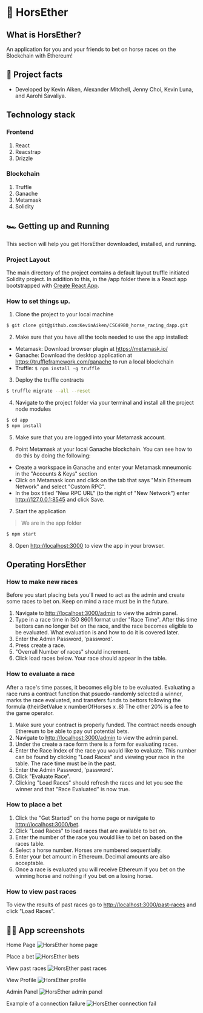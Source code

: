 # 🏇 HorsEther

## What is HorsEther?
An application for you and your friends to bet on horse races on the Blockchain with Ethereum!

## 💯 Project facts
* Developed by Kevin Aiken, Alexander Mitchell, Jenny Choi, Kevin Luna, and Aarohi Savaliya.

## Technology stack
### Frontend
1. React
2. Reacstrap
3. Drizzle

### Blockchain
1. Truffle
2. Ganache
3. Metamask
3. Solidity

## 🏎 Getting up and Running

This section will help you get HorsEther downloaded, installed, and running.

### Project Layout
The main directory of the project contains a default layout truffle initiated Solidity project. In addition to this, in the /app folder there is a React app bootstrapped with [Create React App](https://github.com/facebook/create-react-app).

### How to set things up.

1. Clone the project to your local machine
```BASH 
$ git clone git@github.com:KevinAiken/CSC4980_horse_racing_dapp.git
```

2. Make sure that you have all the tools needed to use the app installed:

* Metamask: Download browser plugin at https://metamask.io/
* Ganache: Download the desktop application at https://truffleframework.com/ganache to run a local blockchain
* Truffle: `$ npm install -g truffle`


3. Deploy the truffle contracts
```BASH
$ truffle migrate --all --reset
```

4. Navigate to the project folder via your terminal and install all the project node modules 
```BASH 
$ cd app
$ npm install
```
 
5. Make sure that you are logged into your Metamask account.

6. Point Metamask at your local Ganache blockchain.
You can see how to do this by doing the following:
* Create a workspace in Ganache and enter your Metamask mneumonic in the "Accounts & Keys" section
* Click on Metamask icon and click on the tab that says "Main Ethereum Network" and select "Custom RPC".
* In the box titled "New RPC URL" (to the right of "New Network") enter http://127.0.0.1:8545 and click Save.

7. Start the application
> We are in the app folder
```BASH 
$ npm start
```

8. Open [http://localhost:3000](http://localhost:3000) to view the app in your browser.

## Operating HorsEther

### How to make new races
Before you start placing bets you'll need to act as the admin and create some races to bet on. Keep on mind a race must be in the future. 
1. Navigate to [http://localhost:3000/admin](http://localhost:3000/admin) to view the admin panel.
2. Type in a race time in ISO 8601 format under "Race Time". After this time bettors can no longer bet on the race, and the race becomes eligible to be evaluated. What evaluation is and how to do it is covered later.
3. Enter the Admin Password, 'password'. 
4. Press create a race.
5. "Overrall Number of races" should increment.
6. Click load races below. Your race should appear in the table.


### How to evaluate a race
After a race's time passes, it becomes eligible to be evaluated. Evaluating a race runs a contract function that psuedo-randomly selected a winner, marks the race evaluated, and transfers funds to bettors following the formula (theirBetValue x numberOfHorses x .8) The other 20% is a fee to the game operator.
1. Make sure your contract is properly funded. The contract needs enough Ethereum to be able to pay out potential bets. 
2. Navigate to [http://localhost:3000/admin](http://localhost:3000/admin) to view the admin panel.
3. Under the create a race form there is a form for evaluating races. 
4. Enter the Race Index of the race you would like to evaluate. This number can be found by clicking "Load Races" and viewing your race in the table. The race time must be in the past.
5. Enter the Admin Password, 'password'.
6. Click "Evaluate Race". 
7. Clicking "Load Races" should refresh the races and let you see the winner and that "Race Evaluated" is now true.


### How to place a bet
1. Click the "Get Started" on the home page or navigate to [http://localhost:3000/bet](http://localhost:3000/bet).
2. Click "Load Races" to load races that are available to bet on.
3. Enter the number of the race you would like to bet on based on the races table.
4. Select a horse number. Horses are numbered sequentially.
5. Enter your bet amount in Ethereum. Decimal amounts are also acceptable.
6. Once a race is evaluated you will receive Ethereum if you bet on the winning horse and nothing if you bet on a losing horse.


### How to view past races
To view the results of past races go to [http://localhost:3000/past-races](http://localhost:3000/past-races) and click "Load Races".

## 🚶‍♀️ App screenshots


Home Page
![HorsEther home page](/screenshots/splash_page.png "HorsEther Splash Page")


Place a bet
![HorsEther bets](/screenshots/place-bet.png "HorsEther Bets")


View past races
![HorsEther past races](/screenshots/past-races.png "HorsEther Past Races")


View Profile
![HorsEther profile](/screenshots/profile-page.png "HorsEther Profile Page")


Admin Panel
![HorsEther admin panel](/screenshots/admin-panel.png "HorsEther Admin Panel")


Example of a connection failure
![HorsEther connection fail](/screenshots/connection-failure.png "HorsEther Connection Failure")



